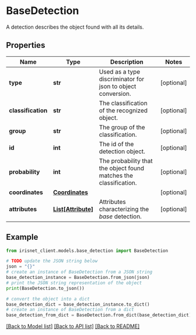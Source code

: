 # BaseDetection

A detection describes the object found with all its details.

## Properties

Name | Type | Description | Notes
------------ | ------------- | ------------- | -------------
**type** | **str** | Used as a type discriminator for json to object conversion. | [optional] 
**classification** | **str** | The classification of the recognized object. | [optional] 
**group** | **str** | The group of the classification. | [optional] 
**id** | **int** | The id of the detection object. | [optional] 
**probability** | **int** | The probability that the object found matches the classification. | [optional] 
**coordinates** | [**Coordinates**](Coordinates.md) |  | [optional] 
**attributes** | [**List[Attribute]**](Attribute.md) | Attributes characterizing the _base_ detection. | [optional] 

## Example

```python
from irisnet_client.models.base_detection import BaseDetection

# TODO update the JSON string below
json = "{}"
# create an instance of BaseDetection from a JSON string
base_detection_instance = BaseDetection.from_json(json)
# print the JSON string representation of the object
print(BaseDetection.to_json())

# convert the object into a dict
base_detection_dict = base_detection_instance.to_dict()
# create an instance of BaseDetection from a dict
base_detection_from_dict = BaseDetection.from_dict(base_detection_dict)
```
[[Back to Model list]](../README.md#documentation-for-models) [[Back to API list]](../README.md#documentation-for-api-endpoints) [[Back to README]](../README.md)


